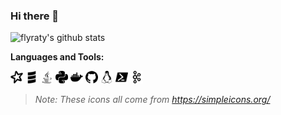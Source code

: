 ### Hi there 👋
![flyraty's github stats](https://flyraty.vercel.app/api?username=flyraty&show_icons=true)
<!--
**Flyraty/Flyraty** is a ✨ _special_ ✨ repository because its `README.md` (this file) appears on your GitHub profile.
Here are some ideas to get you started:
- 🔭 I’m currently working on ...
- 🌱 I’m currently learning ...
- 👯 I’m looking to collaborate on ...
- 🤔 I’m looking for help with ...
- 💬 Ask me about ...
- 📫 How to reach me: ...
- 😄 Pronouns: ...
- ⚡ Fun fact: ...
-->

**Languages and Tools:**

<code><img height="20" src="./assets/apachespark.svg" title="Apache Spark"></code>
<code><img height="20" src="./assets/scala.svg" title="Scala"></code>
<code><img height="20" src="./assets/java.svg" title="Java"></code>
<code><img height="20" src="./assets/python.svg" title="Python"></code>
<code><img height="20" src="./assets/docker.svg" title="Docker"></code>
<code><img height="20" src="./assets/github.svg" title="Github"></code>
<code><img height="20" src="./assets/linux.svg" title="Linux"></code>
<code><img height="20" src="./assets/powershell.svg" title="shell"></code>
<code><img height="20" src="./assets/apachekafka.svg" title="Apache Kafka"></code>

> _Note: These icons all come from https://simpleicons.org/_
